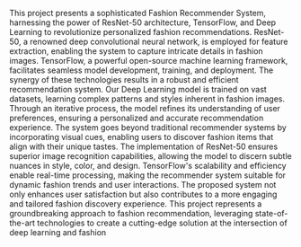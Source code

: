 This project presents a sophisticated Fashion Recommender System, harnessing the power of 
ResNet-50 architecture, TensorFlow, and Deep Learning to revolutionize personalized fashion 
recommendations. ResNet-50, a renowned deep convolutional neural network, is employed for 
feature extraction, enabling the system to capture intricate details in fashion images. TensorFlow, 
a powerful open-source machine learning framework, facilitates seamless model development, 
training, and deployment. The synergy of these technologies results in a robust and efficient 
recommendation system. 
Our Deep Learning model is trained on vast datasets, learning complex patterns and styles inherent 
in fashion images. Through an iterative process, the model refines its understanding of user 
preferences, ensuring a personalized and accurate recommendation experience. The system goes 
beyond traditional recommender systems by incorporating visual cues, enabling users to discover 
fashion items that align with their unique tastes. 
The implementation of ResNet-50 ensures superior image recognition capabilities, allowing the 
model to discern subtle nuances in style, color, and design. TensorFlow's scalability and efficiency 
enable real-time processing, making the recommender system suitable for dynamic fashion trends 
and user interactions. The proposed system not only enhances user satisfaction but also contributes 
to a more engaging and tailored fashion discovery experience. This project represents a 
groundbreaking approach to fashion recommendation, leveraging state-of-the-art technologies to 
create a cutting-edge solution at the intersection of deep learning and fashion
